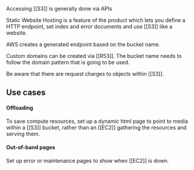 Accessing [[S3]] is generally done via APIs

Static Website Hosting is a feature of the product which lets you define a HTTP endpoint, set index and error documents and use [[S3]] like a website.

AWS creates a generated endpoint based on the bucket name.

Custom domains can be created via [[R53]]. The bucket name needs to follow the domain pattern that is going to be used.

Be aware that there are request charges to objects within [[S3]]. 
## Use cases

#### Offloading
To save compute resources, set up a dynamic html page to point to media within a [[S3]] bucket, rather than an [[EC2]] gathering the resources and serving them.
#### Out-of-band pages
Set up error or maintenance pages to show when [[EC2]] is down.